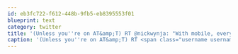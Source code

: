 ```yaml
---
id: eb3fc722-f612-448b-9fb5-eb8395553f01
blueprint: text
category: twitter
title: '(Unless you''re on AT&amp;T) RT @nickwynja: "With mobile, everything is immediate" - http://bit.ly/bLc32D'
caption: '(Unless you''re on AT&amp;T) RT <span class="username username_linked">@<a href="https://twitter.com/nickwynja" title="Nick Wynja">nickwynja</a></span>: "With mobile, everything is immediate" - http://bit.ly/bLc32D'
---
```

